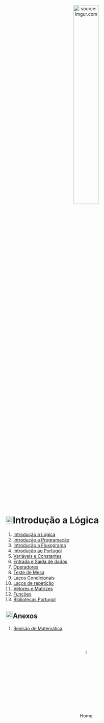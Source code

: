 <div align="center">
    <img src="https://i.imgur.com/Zhu9Tqx.png" title="source: imgur.com" width="40%"/> 
</div>
<h1><img src="https://i.imgur.com/84jPbK6.png" title="source: imgur.com" width="22px"/>Introdução a Lógica</h1>



1. <a href="01_logica.md">Introdução a Lógica</a>
2. <a href="02_programacao.md">Introdução a Programação</a>
3. <a href="03_fluxograma.md">Introdução a Fluxograma</a>
4. <a href="04_portugol.md">Introdução ao Portugol</a>
5. <a href="05_variaveis_constantes.md" >Variáveis e Constantes</a>
6. <a href="06_entrada_saida.md" >Entrada e Saída de dados</a>
7. <a href="07_operadores.md">Operadores</a>
8. <a href="08_teste_mesa.md">Teste de Mesa</a>
9. <a href="09_lacos_condicionais.md">Laços Condicionais</a>
10. <a href="10_lacos_repeticao.md">Laços de repetição</a>
11. <a href="11_vetores_matrizes.md">Vetores e Matrizes</a>
12. <a href="12_funcoes.md">Funções</a>
13. <a href="13_bibliotecas.md">Bibliotecas Portugol</a>



<h2><img src="https://i.imgur.com/84jPbK6.png" title="source: imgur.com" width="22px"/>Anexos</h2>

01. <a href="revisao_matematica.md" >Revisão de Matemática</a>

<br /><br />
	

<div align="center"><a href="../README.md"><img src="https://i.imgur.com/kfHCxif.png" title="source: imgur.com" width="5%"/></a></div>
<div align="center">Home</div>
